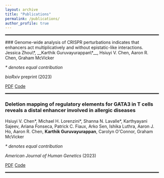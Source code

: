 ```yaml
---
layout: archive
title: "Publications"
permalink: /publications/
author_profile: true
---
```


<hr style="height:3px;border:none;color:#333;background-color:#333;">
### Genome-wide analysis of CRISPR perturbations indicates that enhancers act multiplicatively and without epistatic-like interactions.
Jessica Zhou\*, __Karthik Guruvayurappan\*__, Hsiuyi V. Chen, Aaron R. Chen, Graham McVicker

_* denotes equal contribution_

_bioRxiv_ preprint (2023)

[PDF](https://www.biorxiv.org/content/10.1101/2023.04.26.538501v1.full.pdf) [Code](https://github.com/mcvickerlab/GLiMMIRS)
<hr style="height:3px;border:none;color:#333;background-color:#333;">

### Deletion mapping of regulatory elements for GATA3 in T cells reveals a distal enhancer involved in allergic diseases
Hsiuyi V. Chen\*, Michael H. Lorenzini\*, Shanna N. Lavalle\*, Karthyayani Sajeev, Ariana Fonseca, Patrick C. Fiaux, Arko Sen, Ishika Luthra, Aaron J. Ho, Aaron R. Chen, __Karthik Guruvayurappan__, Carolyn O'Connor, Graham McVicker

_* denotes equal contribution_

_American Journal of Human Genetics_ (2023)

[PDF](https://www.cell.com/ajhg/pdf/S0002-9297(23)00092-7.pdf) [Code](https://github.com/patfiaux/RELICS)
<hr style="height:3px;border:none;color:#333;background-color:#333;">






